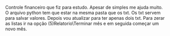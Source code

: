Controle financeiro que fiz para estudo. Apesar de simples me ajuda muito.
O arquivo python tem que estar na mesma pasta que os txt.
Os txt servem para salvar valores. Depois vou atualizar para ter apenas dois txt.
Para zerar as listas ir na opção (5)Relatorio\Terminar mês e em seguida começar um novo mês.

